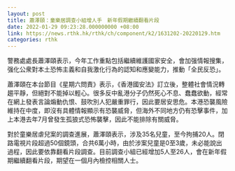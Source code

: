 ```yaml
---
layout: post
title: 蕭澤頤：童樂居調查小組增人手　新年假期繼續翻看片段
date: 2022-01-29 09:23:28.000000000 +08:00
link: https://news.rthk.hk/rthk/ch/component/k2/1631202-20220129.htm
categories: rthk
---
```


警務處處長蕭澤頤表示，今年工作重點包括繼續維護國家安全，會加强情報搜集，强化公衆對本土恐怖主義和自我激化行為的認知和應變能力，推動「全民反恐」。

蕭澤頤在本台節目《星期六問責》表示，《香港國安法》訂立後，整體社會情況轉趨平靜，但絕對不能掉以輕心。很多反中亂港分子仍然死心不息、蠢蠢欲動，經常在網上發表言論煽動仇恨、鼓吹別人犯嚴重罪行，因此要居安思危。本港恐襲風險維持在中度，即沒有具體情報顯示有恐襲威脅，但海外不同地方仍有恐擊事件，加上本港去年7月曾發生孤狼式恐怖襲擊，因此不能排除有關威脅。

對於童樂居虐兒案的調查進展，蕭澤頤表示，涉及35名兒童，至今拘捕20人。閉路電視片段超過50個鏡頭，合共6萬小時，由於涉案兒童是0至3歲，未必能說出過程，因此要依靠翻看片段調查。目前調查小組已經增加5人至26人，會在新年假期繼續翻看片段，期望在一個月內檢控相關人士。
